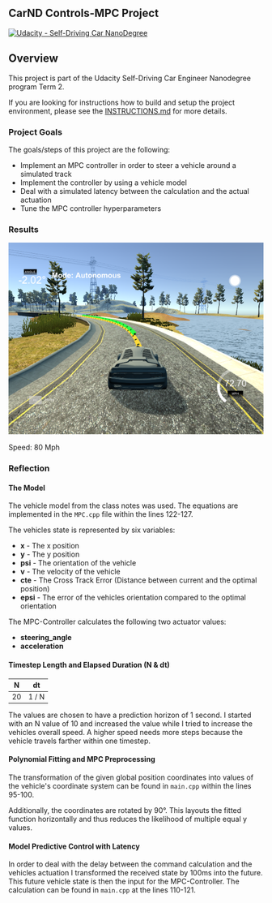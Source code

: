 ## CarND Controls-MPC Project
[![Udacity - Self-Driving Car NanoDegree](https://s3.amazonaws.com/udacity-sdc/github/shield-carnd.svg)](http://www.udacity.com/drive)

Overview
---
This project is part of the Udacity Self-Driving Car Engineer Nanodegree program Term 2. 

If you are looking for instructions how to build and setup the project environment, please see the [INSTRUCTIONS.md](./INSTRUCTIONS.md) for more details.


### Project Goals
The goals/steps of this project are the following:
* Implement an MPC controller in order to steer a vehicle around a simulated track
* Implement the controller by using a vehicle model
* Deal with a simulated latency between the calculation and the actual actuation
* Tune the MPC controller hyperparameters 


### Results
[videothumb1]: ./results/mpc_example.png "MPC Controller Result"

[![Project video thumbnail][videothumb1]](./results/mpc_result.mp4?raw=true)

Speed: 80 Mph

### Reflection

#### The Model
The vehicle model from the class notes was used. The equations are implemented in the `MPC.cpp` 
file within the lines 122-127.

The vehicles state is represented by six variables:
* **x** - The x position
* **y** - The y position
* **psi** - The orientation of the vehicle
* **v** - The velocity of the vehicle
* **cte** - The Cross Track Error (Distance between current and the optimal position)
* **epsi** - The error of the vehicles orientation compared to the optimal orientation


The MPC-Controller calculates the following two actuator values:
* **steering_angle**
* **acceleration**

#### Timestep Length and Elapsed Duration (N & dt)

N   | dt
--- | ---
20  | 1 / N

The values are chosen to have a prediction horizon of 1 second. 
I started with an N value of 10 and increased the value while I tried to increase the vehicles overall speed. A higher speed needs more steps because 
the vehicle travels farther within one timestep.


#### Polynomial Fitting and MPC Preprocessing

The transformation of the given global position coordinates into values of the vehicle's 
coordinate system can be found in `main.cpp` within the lines 95-100.

Additionally, the coordinates are rotated by 90°. This layouts the fitted function horizontally and 
thus reduces the likelihood of multiple equal y values.

#### Model Predictive Control with Latency

In order to deal with the delay between the command calculation and the 
vehicles actuation I transformed the received state by 100ms into the future.
This future vehicle state is then the input for the MPC-Controller. The calculation
can be found in `main.cpp` at the lines 110-121.